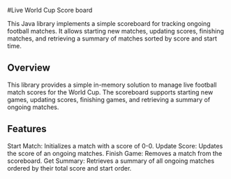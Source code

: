 #Live World Cup Score board

This Java library implements a simple scoreboard for tracking ongoing football matches. It allows starting new matches, updating scores, finishing matches, and retrieving a summary of matches sorted by score and start time.

## Overview
This library provides a simple in-memory solution to manage live football match scores for the World Cup. The scoreboard supports starting new games, updating scores, finishing games, and retrieving a summary of ongoing matches.

## Features
Start Match: Initializes a match with a score of 0-0.
Update Score: Updates the score of an ongoing matches.
Finish Game: Removes a match from the scoreboard.
Get Summary: Retrieves a summary of all ongoing matches ordered by their total score and start order.